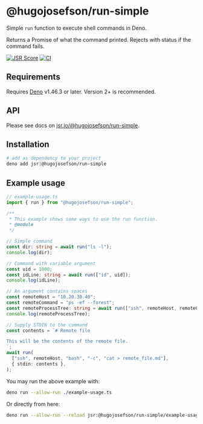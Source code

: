 # @hugojosefson/run-simple

Simple `run` function to execute shell commands in Deno.

Returns a Promise of what the command printed. Rejects with status if the
command fails.

[![JSR Score](https://jsr.io/badges/@hugojosefson/run-simple/score)](https://jsr.io/@hugojosefson/run-simple)
[![CI](https://github.com/hugojosefson/deno-run-simple/actions/workflows/deno.yaml/badge.svg)](https://github.com/hugojosefson/deno-run-simple/actions/workflows/deno.yaml)

## Requirements

Requires [Deno](https://deno.com/) v1.46.3 or later. Version 2+ is recommended.

## API

Please see docs on
[jsr.io/@hugojosefson/run-simple](https://jsr.io/@hugojosefson/run-simple).

## Installation

```sh
# add as dependency to your project
deno add jsr:@hugojosefson/run-simple
```

## Example usage

```typescript
// example-usage.ts
import { run } from "@hugojosefson/run-simple";

/**
 * This example shows some ways to use the run function.
 * @module
 */

// Simple command
const dir: string = await run("ls -l");
console.log(dir);

// Command with variable argument
const uid = 1000;
const idLine: string = await run(["id", uid]);
console.log(idLine);

// An argument contains spaces
const remoteHost = "10.20.30.40";
const remoteCommand = "ps -ef --forest";
const remoteProcessTree: string = await run(["ssh", remoteHost, remoteCommand]);
console.log(remoteProcessTree);

// Supply STDIN to the command
const contents = `# Remote file

This will be the contents of the remote file.
`;
await run(
  ["ssh", remoteHost, "bash", "-c", "cat > remote_file.md"],
  { stdin: contents },
);
```

You may run the above example with:

```sh
deno run --allow-run ./example-usage.ts
```

Or directly from here:

```sh
deno run --allow-run --reload jsr:@hugojosefson/run-simple/example-usage
```
